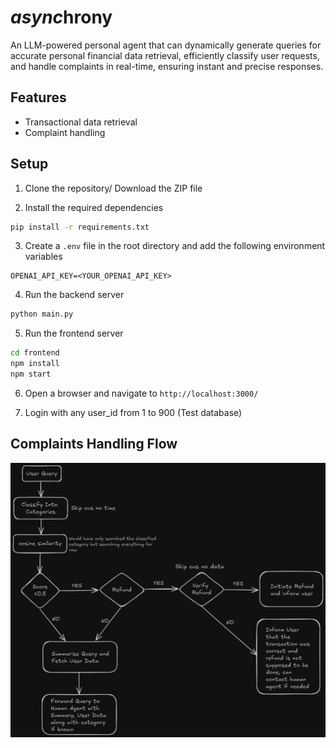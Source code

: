 # <i>async</i>hrony

An LLM-powered personal agent that can dynamically generate queries for accurate personal financial data retrieval, efficiently classify user requests, and handle complaints in real-time, ensuring instant and precise responses.

## Features

- Transactional data retrieval
- Complaint handling

## Setup

1. Clone the repository/ Download the ZIP file

2. Install the required dependencies

```bash
pip install -r requirements.txt
```

3. Create a `.env` file in the root directory and add the following environment variables

```env
OPENAI_API_KEY=<YOUR_OPENAI_API_KEY>
```

4. Run the backend server

```bash
python main.py
```

5. Run the frontend server

```bash
cd frontend
npm install
npm start
```

6. Open a browser and navigate to `http://localhost:3000/`

7. Login with any user_id from 1 to 900 (Test database)

## Complaints Handling Flow

![Complaints Handling Flow](image.png)
